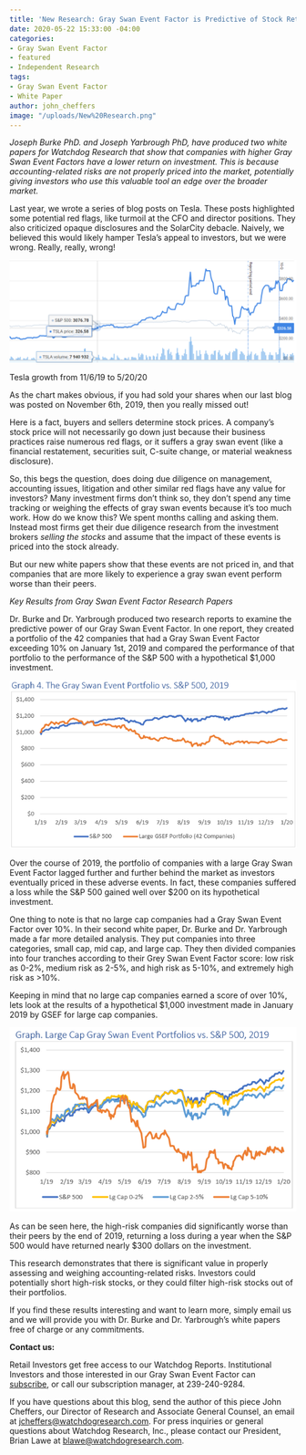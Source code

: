 ```yaml
---
title: 'New Research: Gray Swan Event Factor is Predictive of Stock Return'
date: 2020-05-22 15:33:00 -04:00
categories:
- Gray Swan Event Factor
- featured
- Independent Research
tags:
- Gray Swan Event Factor
- White Paper
author: john_cheffers
image: "/uploads/New%20Research.png"
---
```


*Joseph Burke PhD. and Joseph Yarbrough PhD, have produced two white papers for Watchdog Research that show that companies with higher Gray Swan Event Factors have a lower return on investment. This is because accounting-related risks are not properly priced into the market, potentially giving investors who use this valuable tool an edge over the broader market.*

Last year, we wrote a series of blog posts on Tesla. These posts highlighted some potential red flags, like turmoil at the CFO and director positions. They also criticized opaque disclosures and the SolarCity debacle. Naively, we believed this would likely hamper Tesla’s appeal to investors, but we were wrong. Really, really, wrong!

![WP 5.22.20.png](/uploads/WP%205.22.20.png)

Tesla growth from 11/6/19 to 5/20/20

As the chart makes obvious, if you had sold your shares when our last blog was posted on November 6th, 2019, then you really missed out!

Here is a fact, buyers and sellers determine stock prices. A company’s stock price will not necessarily go down just because their business practices raise numerous red flags, or it suffers a gray swan event (like a financial restatement, securities suit, C-suite change, or material weakness disclosure).

So, this begs the question, does doing due diligence on management, accounting issues, litigation and other similar red flags have any value for investors? Many investment firms don’t think so, they don’t spend any time tracking or weighing the effects of gray swan events because it’s too much work. How do we know this? We spent months calling and asking them. Instead most firms get their due diligence research from the investment brokers *selling the stocks* and assume that the impact of these events is priced into the stock already.

But our new white papers show that these events are not priced in, and that companies that are more likely to experience a gray swan event perform worse than their peers.

*Key Results from Gray Swan Event Factor Research Papers*

Dr. Burke and Dr. Yarbrough produced two research reports to examine the predictive power of our Gray Swan Event Factor. In one report, they created a portfolio of the 42 companies that had a Gray Swan Event Factor exceeding 10% on January 1st, 2019 and compared the performance of that portfolio to the performance of the S&P 500 with a hypothetical $1,000 investment.

![WP 5.22.20 image2.png](/uploads/WP%205.22.20%20image2.png)

Over the course of 2019, the portfolio of companies with a large Gray Swan Event Factor lagged further and further behind the market as investors eventually priced in these adverse events. In fact, these companies suffered a loss while the S&P 500 gained well over $200 on its hypothetical investment.

One thing to note is that no large cap companies had a Gray Swan Event Factor over 10%. In their second white paper, Dr. Burke and Dr. Yarbrough made a far more detailed analysis. They put companies into three categories, small cap, mid cap, and large cap. They then divided companies into four tranches according to their Grey Swan Event Factor score: low risk as 0-2%, medium risk as 2-5%, and high risk as 5-10%, and extremely high risk as >10%.

Keeping in mind that no large cap companies earned a score of over 10%, lets look at the results of a hypothetical $1,000 investment made in January 2019 by GSEF for large cap companies.

![WP 5.22.20 image3.png](/uploads/WP%205.22.20%20image3.png)

As can be seen here, the high-risk companies did significantly worse than their peers by the end of 2019, returning a loss during a year when the S&P 500 would have returned nearly $300 dollars on the investment.

This research demonstrates that there is significant value in properly assessing and weighing accounting-related risks. Investors could potentially short high-risk stocks, or they could filter high-risk stocks out of their portfolios.

If you find these results interesting and want to learn more, simply email us and we will provide you with Dr. Burke and Dr. Yarbrough’s white papers free of charge or any commitments.

**Contact us:**

Retail Investors get free access to our Watchdog Reports. Institutional Investors and those interested in our Gray Swan Event Factor can [subscribe](https://www.watchdogresearch.com/pricing), or call our subscription manager, at 239-240-9284.

If you have questions about this blog, send the author of this piece John Cheffers, our Director of Research and Associate General Counsel, an email at [jcheffers@watchdogresearch.com](mailto:jcheffers@watchdogresearch.com). For press inquiries or general questions about Watchdog Research, Inc., please contact our President, Brian Lawe at [blawe@watchdogresearch.com](mailto:blawe@watchdogresearch.com).